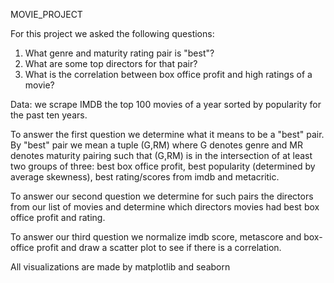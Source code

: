 MOVIE_PROJECT

For this project we asked the following questions:
1. What genre and maturity rating pair is "best"?
2. What are some top directors for that pair?
3. What is the correlation between box office profit and high ratings of a movie?

Data: we scrape IMDB the top 100 movies of a year sorted by popularity for the past ten years. 

To answer the first question we determine what it means to be a "best" pair. 
By "best" pair we mean a tuple (G,RM) where G denotes genre and MR denotes maturity pairing such that (G,RM) is in the intersection of at least two groups of three:
best box office profit, best popularity (determined by average skewness), best rating/scores from imdb and metacritic. 

To answer our second question we determine for such pairs the directors from our list of movies and determine which directors movies had best box office profit and rating. 

To answer our third question we normalize imdb score, metascore and box-office profit and draw a scatter plot to see if there is a correlation. 

All visualizations are made by matplotlib and seaborn
